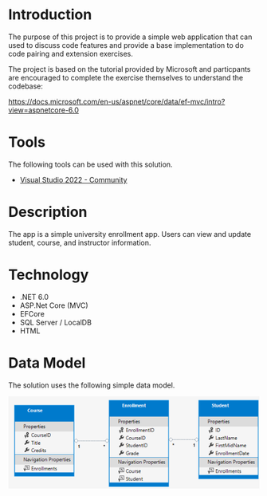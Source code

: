 # Introduction
The purpose of this project is to provide a simple web application that can used to discuss code features and provide a base implementation to do code pairing and extension exercises.

The project is based on the tutorial provided by Microsoft and particpants are encouraged to complete the exercise themselves to understand the codebase:

https://docs.microsoft.com/en-us/aspnet/core/data/ef-mvc/intro?view=aspnetcore-6.0

# Tools
The following tools can be used with this solution.
- [Visual Studio 2022 - Community](https://visualstudio.microsoft.com/vs/community/)

# Description
The app is a simple university enrollment app. Users can view and update student, course, and instructor information. 

# Technology
- .NET 6.0
- ASP.Net Core (MVC)
- EFCore
- SQL Server / LocalDB
- HTML


# Data Model
The solution uses the following simple data model.

![](doc/data-model-diagram.png?raw=true)





